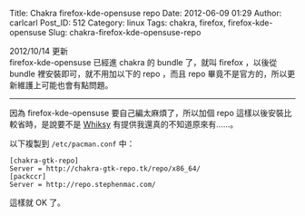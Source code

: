 Title: Chakra firefox-kde-opensuse repo
Date: 2012-06-09 01:29
Author: carlcarl
Post_ID: 512
Category: linux
Tags: chakra, firefox, firefox-kde-opensuse
Slug: chakra-firefox-kde-opensuse-repo

2012/10/14 更新  
firefox-kde-opensuse 已經進 chakra 的 bundle 了，就叫 firefox ，以後從
bundle 裡安裝即可，就不用加以下的 repo ，而且 repo
畢竟不是官方的，所以更新維護上可能也會有點問題。

* * * * *

因為 firefox-kde-opensuse 要自己編太麻煩了，所以加個 repo
這樣以後安裝比較省時，是說要不是 [Whiksy][]
有提供我還真的不知道原來有......。  
<!--more-->  
以下複製到 `/etc/pacman.conf` 中：

    [chakra-gtk-repo]
    Server = http://chakra-gtk-repo.tk/repo/x86_64/
    [packccr]
    Server = http://repo.stephenmac.com/

這樣就 OK 了。

  [Whiksy]: http://www.plurk.com/maxwux
